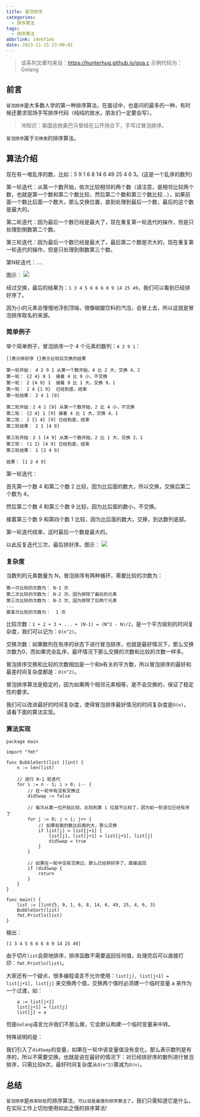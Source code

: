 ```yaml
---
title: 冒泡排序
categories:
  - 排序算法
tags:
  - 排序算法
abbrlink: 14e6f1eb
date: 2023-11-15 23:00:01
---
```


> 该系列文章均来自：https://hunterhug.github.io/goa.c
> 示例代码为：Golang

## 前言

`冒泡排序`是大多数人学的第一种排序算法，在面试中，也是问的最多的一种，有时候还要求现场手写排序代码（纯纯的放水，朋友们一定要会写）。

> 冷知识：美国总统奥巴马曾经在公开场合下，手写过冒泡排序。

`冒泡排序`属于`交换类`的排序算法。

## 算法介绍

现在有一堆乱序的数，比如：5 9 1 6 8 14 6 49 25 4 6 3。(这是一个乱序的数列)

第一轮迭代：从第一个数开始，依次比较相邻的两个数（请注意，是相邻比较两个数，也就是第一个数和第二个数比较，然后第二个数和第三个数比较...），如果前面一个数比后面一个数大，那么交换位置，直到处理到最后一个数，最后的这个数是最大的。

第二轮迭代：因为最后一个数已经是最大了，现在重复第一轮迭代的操作，但是只处理到倒数第二个数。

第三轮迭代：因为最后一个数已经是最大了，最后第二个数是次大的，现在重复第一轮迭代的操作，但是只处理到倒数第三个数。

第N轮迭代：....

图示：
![](/images/algorithm/sort/bubble_sort0.gif)

经过交换，最后的结果为：`1 3 4 5 6 6 6 8 9 14 25 49`，我们可以看到已经排好序了。

因为小的元素会慢慢地浮到顶端，很像碳酸饮料的汽泡，会冒上去，所以这就是冒泡排序取名的来源。

<!-- more -->

### 简单例子

举个简单例子，冒泡排序一个 4 个元素的数列：`4 2 9 1`：
```
[]表示排好序 {}表示比较后交换的结果

第一轮开始： 4 2 9 1 从第一个数开始，4 比 2 大，交换 4，2
第一轮： {2 4} 9 1  接着 4 比 9 小，不交换
第一轮： 2 {4 9} 1  接着 9 比 1 大，交换 9，1
第一轮： 2 4 {1 9}  已经到底，结束
第一轮结果： 2 4 1 [9] 

第二轮开始：2 4 1 [9] 从第一个数开始，2 比 4 小，不交换
第二轮： {2 4} 1 [9] 接着 4 比 1 大，交换 4，1
第二轮： 2 {1 4} [9] 已经到底，结束
第二轮结果： 2 1 [4 9] 

第三轮开始：2 1 [4 9] 从第一个数开始，2 比 1 大，交换 2，1
第三轮： (1 2} [4 9] 已经到底，结束
第三轮结果： 1 [2 4 9] 

结果： [1 2 4 9]
```
第一轮迭代：

首先第一个数 4 和第二个数 2 比较，因为比后面的数大，所以交换，交换后第二个数为 4。

然后第二个数 4 和第三个数 9 比较，因为比后面的数小，不交换。

接着第三个数 9 和第四个数 1 比较，因为比后面的数大，交换，到达数列底部。

第一轮迭代结束，这时最后一个数是最大的。

以此反复迭代三次，最后排好序。图示：
![](/images/algorithm/sort/bubble_sort1.gif)

### 复杂度

当数列的元素数量为 N，冒泡排序有两种循环，需要比较的次数为：
```
第一次比较的次数为： N-1 次
第二次比较的次数为： N-2 次，因为排除了最后的元素
第三次比较的次数为： N-3 次，因为排除了后两个元素
...
第某次比较的次数为：  1 次
```
比较次数：`1 + 2 + 3 + ... + (N-1) = (N^2 - N)/2`，是一个平方级别的时间复杂度，我们可以记为：`O(n^2)`。

交换次数：如果数列在有序的状态下进行冒泡排序，也就是最好情况下，那么交换次数为0，而如果完全乱序，最坏情况下那么交换的次数和比较的次数一样多。

冒泡排序交换和比较的次数相加是一个和`N`有关的平方数，所以冒泡排序的最好和最差时间复杂度都是：`O(n^2)`。

冒泡排序算法是稳定的，因为如果两个相邻元素相等，是不会交换的，保证了稳定性的要求。

我们可以改进最好的时间复杂度，使得冒泡排序最好情况的时间复杂度是`O(n)`，请看下面的算法实现。

### 算法实现

```Golang
package main

import "fmt"

func BubbleSort(list []int) {
    n := len(list)

    // 进行 N-1 轮迭代
    for i := n - 1; i > 0; i-- {
        // 在一轮中有没有交换过
        didSwap := false

        // 每次从第一位开始比较，比较到第 i 位就不比较了，因为前一轮该位已经有序了
        for j := 0; j < i; j++ {
            // 如果前面的数比后面的大，那么交换
            if list[j] > list[j+1] {
                list[j], list[j+1] = list[j+1], list[j]
                didSwap = true
            }
        }

        // 如果在一轮中没有交换过，那么已经排好序了，直接返回
        if !didSwap {
            return
        }
    }
}

func main() {
    list := []int{5, 9, 1, 6, 8, 14, 6, 49, 25, 4, 6, 3}
    BubbleSort(list)
    fmt.Println(list)
}
```
输出：
```
[1 3 4 5 6 6 6 8 9 14 25 49]
```

由于切片`list`会原地排序，排序函数不需要返回任何值，处理完后可以直接打印：`fmt.Println(list)`。

大家还有一个疑点，很多编程语言不允许使用：`list[j], list[j+1] = list[j+1], list[j]` 来交换两个值，交换两个值时必须建一个临时变量 a 来作为一个过渡，如：
```Golang
    a := list[j+1]
    list[j+1] = list[j]
    list[j] = a
```
但是`Golang`语言允许我们不那么做，它会默认构建一个临时变量来中转。

特殊说明的是：

我们引入了`didSwap`的变量，如果在一轮中该变量值没有变化，那么表示数列是有序的，所以不需要交换。也就是说在最好的情况下：对已经排好序的数列进行冒泡排序，只需比较`N`次，最好时间复杂度从`O(n^2)`骤减为`O(n)`。

## 总结
`冒泡排序`是`效率较低`的排序算法，`可以说是最慢的排序算法了`，我们只需知道它是什么，在实际工作上切勿使用如此之慢的排序算法!